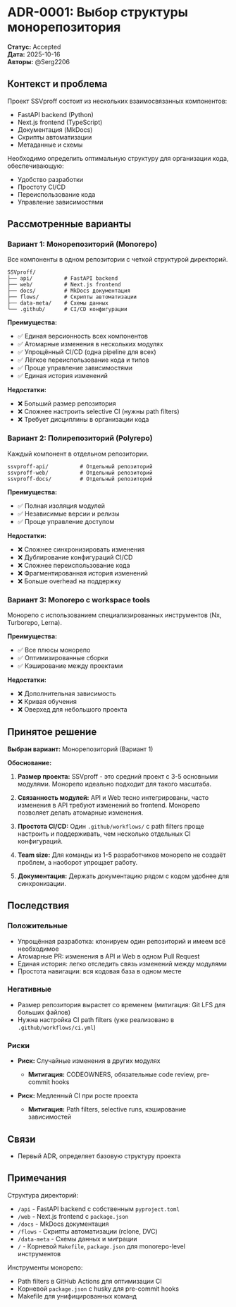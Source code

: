 
# ADR-0001: Выбор структуры монорепозитория

**Статус:** Accepted  
**Дата:** 2025-10-16  
**Авторы:** @Serg2206  

## Контекст и проблема

Проект SSVproff состоит из нескольких взаимосвязанных компонентов:
- FastAPI backend (Python)
- Next.js frontend (TypeScript)
- Документация (MkDocs)
- Скрипты автоматизации
- Метаданные и схемы

Необходимо определить оптимальную структуру для организации кода, обеспечивающую:
- Удобство разработки
- Простоту CI/CD
- Переиспользование кода
- Управление зависимостями

## Рассмотренные варианты

### Вариант 1: Монорепозиторий (Monorepo)

Все компоненты в одном репозитории с четкой структурой директорий.

```
SSVproff/
├── api/          # FastAPI backend
├── web/          # Next.js frontend
├── docs/         # MkDocs документация
├── flows/        # Скрипты автоматизации
├── data-meta/    # Схемы данных
└── .github/      # CI/CD конфигурации
```

**Преимущества:**
- ✅ Единая версионность всех компонентов
- ✅ Атомарные изменения в нескольких модулях
- ✅ Упрощённый CI/CD (одна pipeline для всех)
- ✅ Лёгкое переиспользование кода и типов
- ✅ Проще управление зависимостями
- ✅ Единая история изменений

**Недостатки:**
- ❌ Больший размер репозитория
- ❌ Сложнее настроить selective CI (нужны path filters)
- ❌ Требует дисциплины в организации кода

### Вариант 2: Полирепозиторий (Polyrepo)

Каждый компонент в отдельном репозитории.

```
ssvproff-api/          # Отдельный репозиторий
ssvproff-web/          # Отдельный репозиторий  
ssvproff-docs/         # Отдельный репозиторий
```

**Преимущества:**
- ✅ Полная изоляция модулей
- ✅ Независимые версии и релизы
- ✅ Проще управление доступом

**Недостатки:**
- ❌ Сложнее синхронизировать изменения
- ❌ Дублирование конфигураций CI/CD
- ❌ Сложнее переиспользование кода
- ❌ Фрагментированная история изменений
- ❌ Больше overhead на поддержку

### Вариант 3: Monorepo с workspace tools

Монорепо с использованием специализированных инструментов (Nx, Turborepo, Lerna).

**Преимущества:**
- ✅ Все плюсы монорепо
- ✅ Оптимизированные сборки
- ✅ Кэширование между проектами

**Недостатки:**
- ❌ Дополнительная зависимость
- ❌ Кривая обучения
- ❌ Оверхед для небольшого проекта

## Принятое решение

**Выбран вариант:** Монорепозиторий (Вариант 1)

**Обоснование:**

1. **Размер проекта:** SSVproff - это средний проект с 3-5 основными модулями. Монорепо идеально подходит для такого масштаба.

2. **Связанность модулей:** API и Web тесно интегрированы, часто изменения в API требуют изменений во frontend. Монорепо позволяет делать атомарные изменения.

3. **Простота CI/CD:** Один `.github/workflows/` с path filters проще настроить и поддерживать, чем несколько отдельных CI конфигураций.

4. **Team size:** Для команды из 1-5 разработчиков монорепо не создаёт проблем, а наоборот упрощает работу.

5. **Документация:** Держать документацию рядом с кодом удобнее для синхронизации.

## Последствия

### Положительные

- Упрощённая разработка: клонируем один репозиторий и имеем всё необходимое
- Атомарные PR: изменения в API и Web в одном Pull Request
- Единая история: легко отследить связь изменений между модулями
- Простота навигации: вся кодовая база в одном месте

### Негативные

- Размер репозитория вырастет со временем (митигация: Git LFS для больших файлов)
- Нужна настройка CI path filters (уже реализовано в `.github/workflows/ci.yml`)

### Риски

- **Риск:** Случайные изменения в других модулях
  - **Митигация:** CODEOWNERS, обязательные code review, pre-commit hooks
  
- **Риск:** Медленный CI при росте проекта
  - **Митигация:** Path filters, selective runs, кэширование зависимостей

## Связи

- Первый ADR, определяет базовую структуру проекта

## Примечания

Структура директорий:
- `/api` - FastAPI backend с собственным `pyproject.toml`
- `/web` - Next.js frontend с `package.json`
- `/docs` - MkDocs документация
- `/flows` - Скрипты автоматизации (rclone, DVC)
- `/data-meta` - Схемы данных и миграции
- `/` - Корневой `Makefile`, `package.json` для monorepo-level инструментов

Инструменты монорепо:
- Path filters в GitHub Actions для оптимизации CI
- Корневой `package.json` с husky для pre-commit hooks
- Makefile для унифицированных команд
